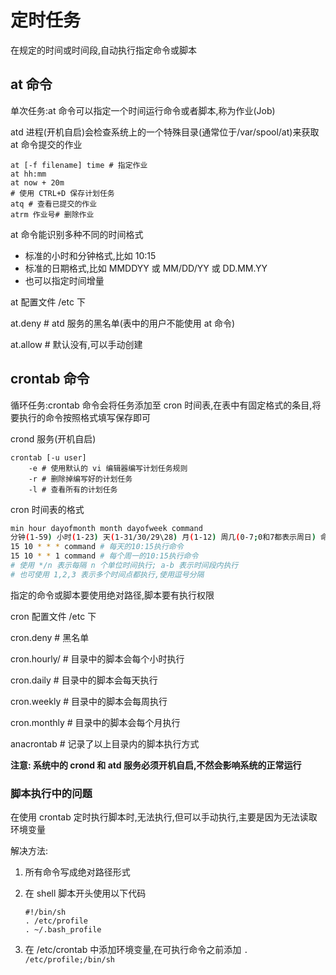 # 定时任务

在规定的时间或时间段,自动执行指定命令或脚本

## at 命令

单次任务:at 命令可以指定一个时间运行命令或者脚本,称为作业(Job)

atd 进程(开机自启)会检查系统上的一个特殊目录(通常位于/var/spool/at)来获取 at 命令提交的作业

```shell
at [-f filename] time # 指定作业
at hh:mm
at now + 20m
# 使用 CTRL+D 保存计划任务
atq # 查看已提交的作业
atrm 作业号# 删除作业
```

at 命令能识别多种不同的时间格式

*   标准的小时和分钟格式,比如 10:15
*   标准的日期格式,比如 MMDDYY 或 MM/DD/YY 或 DD.MM.YY
*   也可以指定时间增量

at 配置文件 /etc 下

at.deny # atd 服务的黑名单(表中的用户不能使用 at 命令)

at.allow # 默认没有,可以手动创建

## crontab 命令

循环任务:crontab 命令会将任务添加至 cron 时间表,在表中有固定格式的条目,将要执行的命令按照格式填写保存即可

crond 服务(开机自启)

```shell
crontab [-u user]
	-e # 使用默认的 vi 编辑器编写计划任务规则
	-r # 删除掉编写好的计划任务
	-l # 查看所有的计划任务
```

cron 时间表的格式

```bash
min hour dayofmonth month dayofweek command
分钟(1-59) 小时(1-23) 天(1-31/30/29\28) 月(1-12) 周几(0-7;0和7都表示周日) 命令
15 10 * * * command # 每天的10:15执行命令
15 10 * * 1 command # 每个周一的10:15执行命令
# 使用 */n 表示每隔 n 个单位时间执行; a-b 表示时间段内执行
# 也可使用 1,2,3 表示多个时间点都执行,使用逗号分隔
```

指定的命令或脚本要使用绝对路径,脚本要有执行权限

cron 配置文件 /etc 下

cron.deny # 黑名单



cron.hourly/ # 目录中的脚本会每个小时执行

cron.daily # 目录中的脚本会每天执行

cron.weekly # 目录中的脚本会每周执行

cron.monthly # 目录中的脚本会每个月执行



anacrontab  # 记录了以上目录内的脚本执行方式



**注意: 系统中的 crond 和 atd 服务必须开机自启,不然会影响系统的正常运行**

### 脚本执行中的问题

在使用 crontab 定时执行脚本时,无法执行,但可以手动执行,主要是因为无法读取环境变量

解决方法:

1.  所有命令写成绝对路径形式

2.  在 shell 脚本开头使用以下代码

    ```shell
    #!/bin/sh
    . /etc/profile
    . ~/.bash_profile
    ```

3.  在 /etc/crontab 中添加环境变量,在可执行命令之前添加 `. /etc/profile;/bin/sh` 